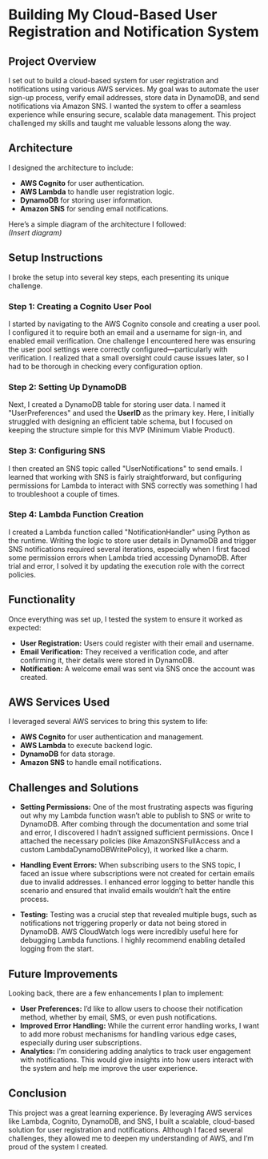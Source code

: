 # Building My Cloud-Based User Registration and Notification System

## Project Overview

I set out to build a cloud-based system for user registration and notifications using various AWS services. My goal was to automate the user sign-up process, verify email addresses, store data in DynamoDB, and send notifications via Amazon SNS. I wanted the system to offer a seamless experience while ensuring secure, scalable data management. This project challenged my skills and taught me valuable lessons along the way.

## Architecture

I designed the architecture to include:

- **AWS Cognito** for user authentication.
- **AWS Lambda** to handle user registration logic.
- **DynamoDB** for storing user information.
- **Amazon SNS** for sending email notifications.

Here’s a simple diagram of the architecture I followed:  
*(Insert diagram)*

## Setup Instructions

I broke the setup into several key steps, each presenting its unique challenge.

### Step 1: Creating a Cognito User Pool

I started by navigating to the AWS Cognito console and creating a user pool. I configured it to require both an email and a username for sign-in, and enabled email verification. One challenge I encountered here was ensuring the user pool settings were correctly configured—particularly with verification. I realized that a small oversight could cause issues later, so I had to be thorough in checking every configuration option.

### Step 2: Setting Up DynamoDB

Next, I created a DynamoDB table for storing user data. I named it "UserPreferences" and used the **UserID** as the primary key. Here, I initially struggled with designing an efficient table schema, but I focused on keeping the structure simple for this MVP (Minimum Viable Product).

### Step 3: Configuring SNS

I then created an SNS topic called "UserNotifications" to send emails. I learned that working with SNS is fairly straightforward, but configuring permissions for Lambda to interact with SNS correctly was something I had to troubleshoot a couple of times.

### Step 4: Lambda Function Creation

I created a Lambda function called "NotificationHandler" using Python as the runtime. Writing the logic to store user details in DynamoDB and trigger SNS notifications required several iterations, especially when I first faced some permission errors when Lambda tried accessing DynamoDB. After trial and error, I solved it by updating the execution role with the correct policies.

## Functionality

Once everything was set up, I tested the system to ensure it worked as expected:

- **User Registration:** Users could register with their email and username.
- **Email Verification:** They received a verification code, and after confirming it, their details were stored in DynamoDB.
- **Notification:** A welcome email was sent via SNS once the account was created.

## AWS Services Used

I leveraged several AWS services to bring this system to life:

- **AWS Cognito** for user authentication and management.
- **AWS Lambda** to execute backend logic.
- **DynamoDB** for data storage.
- **Amazon SNS** to handle email notifications.

## Challenges and Solutions

- **Setting Permissions:** One of the most frustrating aspects was figuring out why my Lambda function wasn’t able to publish to SNS or write to DynamoDB. After combing through the documentation and some trial and error, I discovered I hadn’t assigned sufficient permissions. Once I attached the necessary policies (like AmazonSNSFullAccess and a custom LambdaDynamoDBWritePolicy), it worked like a charm.

- **Handling Event Errors:** When subscribing users to the SNS topic, I faced an issue where subscriptions were not created for certain emails due to invalid addresses. I enhanced error logging to better handle this scenario and ensured that invalid emails wouldn’t halt the entire process.

- **Testing:** Testing was a crucial step that revealed multiple bugs, such as notifications not triggering properly or data not being stored in DynamoDB. AWS CloudWatch logs were incredibly useful here for debugging Lambda functions. I highly recommend enabling detailed logging from the start.

## Future Improvements

Looking back, there are a few enhancements I plan to implement:

- **User Preferences:** I’d like to allow users to choose their notification method, whether by email, SMS, or even push notifications.
- **Improved Error Handling:** While the current error handling works, I want to add more robust mechanisms for handling various edge cases, especially during user subscriptions.
- **Analytics:** I’m considering adding analytics to track user engagement with notifications. This would give insights into how users interact with the system and help me improve the user experience.

## Conclusion

This project was a great learning experience. By leveraging AWS services like Lambda, Cognito, DynamoDB, and SNS, I built a scalable, cloud-based solution for user registration and notifications. Although I faced several challenges, they allowed me to deepen my understanding of AWS, and I’m proud of the system I created.

